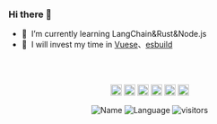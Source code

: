 


### Hi there 👋

- 🌱 &nbsp;I’m currently learning LangChain&Rust&Node.js
- 🦄 &nbsp;I will invest my time in [Vuese](https://github.com/vuese/vuese)、[esbuild](https://github.com/evanw/esbuild)

<br>
<br>

<!-- <p align="center">
  <code><img height="20" src="https://raw.githubusercontent.com/github/explore/80688e429a7d4ef2fca1e82350fe8e3517d3494d/topics/nodejs/nodejs.png"></code>
  <code><img height="20" src="https://raw.githubusercontent.com/github/explore/80688e429a7d4ef2fca1e82350fe8e3517d3494d/topics/vue/vue.png"></code>
  <code><img height="20" src="https://raw.githubusercontent.com/github/explore/80688e429a7d4ef2fca1e82350fe8e3517d3494d/topics/electron/electron.png"></code>
  <code><img height="20" src="https://raw.githubusercontent.com/github/explore/80688e429a7d4ef2fca1e82350fe8e3517d3494d/topics/es6/es6.png"></code>
  <code><img height="20" src="https://raw.githubusercontent.com/github/explore/80688e429a7d4ef2fca1e82350fe8e3517d3494d/topics/docker/docker.png"></code>
</p> -->
<p align="center">
  <code><img height="20" src="https://img.shields.io/badge/-Node.js-black?style=flat-square&logo=Node.js"></code>
  <code><img height="20" src="https://img.shields.io/badge/-Vue.js-%23282C34?style=flat-square&logo=Vue.js"></code>
  <code><img height="20" src="https://img.shields.io/badge/-Webpack-%232C3A42?style=flat-square&logo=Webpack"></code>
  <code><img height="20" src="https://img.shields.io/badge/-Babel-%23F7DF1C?style=flat-square&logo=babel&logoColor=000000&labelColor=%23F7DF1C&color=%23FFCE5A"></code>
  <code><img height="20" src="https://img.shields.io/badge/_-Rollup-292e33?style=flat-square&logo=rollup.js"></code>
  <code><img height="20" src="https://img.shields.io/badge/-React-%23282C34?style=flat-square&logo=react"></code>
</p>

<div align="center">
    <img alt="Name" style="display: inline;" src="https://img.shields.io/badge/name-FM-brightgreen">
    <img alt="Language" style="display: inline;" src="https://img.shields.io/badge/language-Node.js | JavaScript | Python | Rust-blue">
    <img alt="visitors" style="display: inline;" src="https://visitor-badge.glitch.me/badge?page_id=screetBloom.screetBloom">
</div>



<br>
<br>


<!--
<img align="right" src="https://github-readme-stats.vercel.app/api?username=screetBloom&&show_icons=true&theme=github" />
-->
